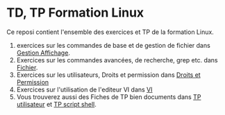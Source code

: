 # TD, TP Formation Linux  

Ce reposi contient l'ensemble des exercices et TP de la formation Linux.

1. exercices sur les commandes de base et de gestion de fichier  dans [Gestion Affichage](./affichage/Readme.md).
2. Exercices sur les commandes avancées, de recherche, grep etc. dans [Fichier](./fichier/readme.md).
3. Exercices sur les utilisateurs, Droits et permission dans [Droits et Permission](./permission%20et%20droit/readme.md)
4. Exercices sur l'utilisation de l'editeur VI dans [VI](./vi/readme.md)
5. Vous trouverez aussi des Fiches de TP bien documents dans [TP utilisateur](/TP/utilisateur-droits/Readme.md) et [TP script shell](./TP/shell%20scripting/readme.md).
